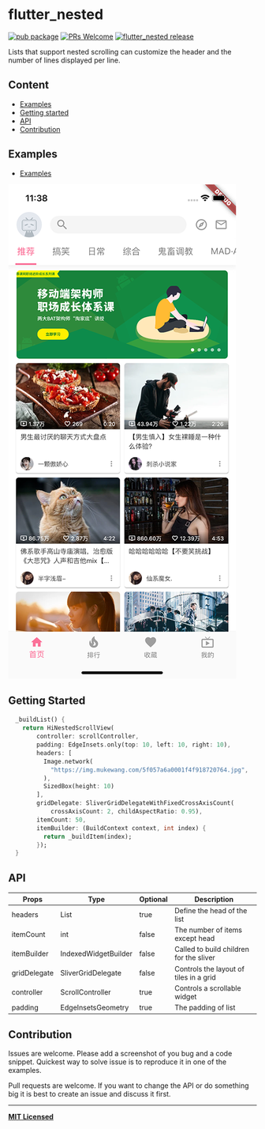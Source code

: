 # flutter_nested

[![pub package](https://img.shields.io/pub/v/flutter_nested.svg)](https://pub.dartlang.org/packages/flutter_nested)
[ ![PRs Welcome](https://img.shields.io/badge/PRs-Welcome-brightgreen.svg)](https://github.com/crazycodeboy/flutter_nested/pulls)
[ ![flutter_nested release](https://img.shields.io/github/release/crazycodeboy/flutter_nested.svg?maxAge=2592000?style=flat-square)](https://github.com/crazycodeboy/flutter_nested/releases)

Lists that support nested scrolling can customize the header and the number of lines displayed per line.

## Content

- [Examples](#examples)
- [Getting started](#getting-started)
- [API](#api)
- [Contribution](#contribution)

## Examples

* [Examples](https://github.com/crazycodeboy/flutter_nested/tree/master/example)

![flutter_nested](https://raw.githubusercontent.com/crazycodeboy/flutter_nested/master/screenshot/flutter_nested.png)


## Getting Started

```dart
  _buildList() {
    return HiNestedScrollView(
        controller: scrollController,
        padding: EdgeInsets.only(top: 10, left: 10, right: 10),
        headers: [
          Image.network(
            "https://img.mukewang.com/5f057a6a0001f4f918720764.jpg",
          ),
          SizedBox(height: 10)
        ],
        gridDelegate: SliverGridDelegateWithFixedCrossAxisCount(
            crossAxisCount: 2, childAspectRatio: 0.95),
        itemCount: 50,
        itemBuilder: (BuildContext context, int index) {
          return _buildItem(index);
        });
  }
```
## API

Props   |  Type     | Optional | Description
------- | -------- | -------- | -----------
headers|List<Widget>|true|Define the head of the list
itemCount|int|false|The number of items except head
itemBuilder|IndexedWidgetBuilder|false|Called to build children for the sliver
gridDelegate|SliverGridDelegate|false|Controls the layout of tiles in a grid
controller|ScrollController|true|Controls a scrollable widget
padding|EdgeInsetsGeometry|true|The padding of list


## Contribution

Issues are welcome. Please add a screenshot of you bug and a code snippet. Quickest way to solve issue is to reproduce it in one of the examples.

Pull requests are welcome. If you want to change the API or do something big it is best to create an issue and discuss it first.

---

**[MIT Licensed](https://github.com/crazycodeboy/flutter_nested/blob/master/LICENSE)**
